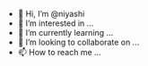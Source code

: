- 👋 Hi, I’m @niyashi
- 👀 I’m interested in ...
- 🌱 I’m currently learning ...
- 💞️ I’m looking to collaborate on ...
- 📫 How to reach me ...

<!---
niyashi/niyashi is a ✨ special ✨ repository because its `README.md` (this file) appears on your GitHub profile.
You can click the Preview link to take a look at your changes.
--->
